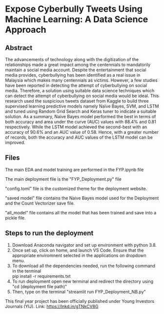# Expose Cyberbully Tweets Using Machine Learning: A Data Science Approach

## Abstract
The advancements of technology along with the digitization of the relationships made a great impact among the centennials to mandatorily maintain a social media account. Despite the entertainment that social media provides, cyberbullying has been identified as a real issue in Malaysia which makes many centennials as victims. However, a few studies have been reported in detecting the attempt of cyberbullying on social media. Therefore, a solution using suitable data science techniques which can detect the attempt of cyberbullying on social media would be ideal. This research used the suspicious tweets dataset from Kaggle to build three supervised learning predictive models namely Naïve Bayes, SVM, and LSTM and tuned using Random Grid Search and Keras tuner to indicate a suitable solution. As a summary, Naïve Bayes model performed the best in terms of both accuracy and area under the curve (AUC) values with 88.4% and 0.81 respectively. While the LSTM model achieved the second-best with an accuracy of 90.6% and an AUC value of 0.58. Hence, with a greater number of records, both the accuracy
and AUC values of the LSTM model can be improved. 

## Files 
The main EDA and model training are performed in the FYP.ipynb file

The main deployment file is the "FYP_Deployment.py" file

"config.toml" file is the customized theme for the deployment website.

"saved model" file contains the Naive Bayes model used for the Deployment and the Count Vectorizer save file.

"all_model" file contains all the model that has been trained and save into a pickle file.


## Steps to run the deployment
1. Download Anaconda navigator and set up environment with python 3.8.
2. Once set up, click on home, and launch VS Code. Ensure that the appropriate enviromnent selected in the applications on dropdown menu.
3. To download all the dependencies needed, run the following command in the terminal	
	pip install -r requirements.txt
4. To run deployment open new terminal and redirect the directory using "cd (deployment file path)"
5. Then, type on the terminal "streamlit run FYP_Deployment_NB.py"

This final year project has been officially published under Young Investors Journals (YIJ). Link: https://lnkd.in/gTNkCV8G
